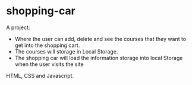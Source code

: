 # shopping-car

A project:
- Where the user can add, delete and see the courses that they want to get into the shopping cart.
- The courses will storage in Local Storage.
- The shopping car will load the information storage into local Storage when the user visits the site

HTML, CSS and Javascript.
